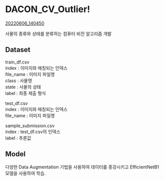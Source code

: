 # DACON_CV_Outlier!
[20220606_140450](https://user-images.githubusercontent.com/84311270/172098250-286f78cf-d5b0-432d-9a74-f9f230be89f4.png)

사물의 종류와 상태를 분류하는 컴퓨터 비전 알고리즘 개발

## Dataset
train_df.csv  
index : 이미지와 매칭되는 인덱스  
file_name : 이미지 파일명  
class : 사물명  
state : 사물의 상태  
label : 최종 제출 형식  

test_df.csv  
index : 이미지와 매칭되는 인덱스  
file_name : 이미지 파일명  
 

sample_submission.csv  
index : test_df.csv의 인덱스  
label : 추론값  

## Model
다양한 Data Augmentation 기법을 사용하여 데이터를 증강시키고 EfficientNetB1 모델을 사용하여 학습.
